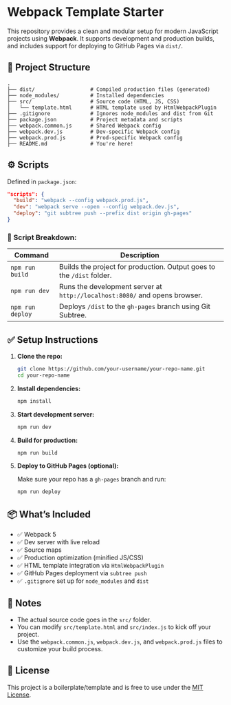 # Webpack Template Starter

This repository provides a clean and modular setup for modern JavaScript projects using **Webpack**. It supports development and production builds, and includes support for deploying to GitHub Pages via `dist/`.

## 📁 Project Structure

```
.
├── dist/                  # Compiled production files (generated)
├── node_modules/          # Installed dependencies
├── src/                   # Source code (HTML, JS, CSS)
│   └── template.html      # HTML template used by HtmlWebpackPlugin
├── .gitignore             # Ignores node_modules and dist from Git
├── package.json           # Project metadata and scripts
├── webpack.common.js      # Shared Webpack config
├── webpack.dev.js         # Dev-specific Webpack config
├── webpack.prod.js        # Prod-specific Webpack config
├── README.md              # You're here!
```

## ⚙️ Scripts

Defined in `package.json`:

```json
"scripts": {
  "build": "webpack --config webpack.prod.js",
  "dev": "webpack serve --open --config webpack.dev.js",
  "deploy": "git subtree push --prefix dist origin gh-pages"
}
```

### 🔧 Script Breakdown:

| Command         | Description                                                                 |
|----------------|-----------------------------------------------------------------------------|
| `npm run build` | Builds the project for production. Output goes to the `/dist` folder.      |
| `npm run dev`   | Runs the development server at `http://localhost:8080/` and opens browser. |
| `npm run deploy`| Deploys `/dist` to the `gh-pages` branch using Git Subtree.                |

## ✅ Setup Instructions

1. **Clone the repo:**

   ```bash
   git clone https://github.com/your-username/your-repo-name.git
   cd your-repo-name
   ```

2. **Install dependencies:**

   ```bash
   npm install
   ```

3. **Start development server:**

   ```bash
   npm run dev
   ```

4. **Build for production:**

   ```bash
   npm run build
   ```

5. **Deploy to GitHub Pages (optional):**

   Make sure your repo has a `gh-pages` branch and run:

   ```bash
   npm run deploy
   ```

## 📦 What’s Included

- ✅ Webpack 5
- ✅ Dev server with live reload
- ✅ Source maps
- ✅ Production optimization (minified JS/CSS)
- ✅ HTML template integration via `HtmlWebpackPlugin`
- ✅ GitHub Pages deployment via `subtree push`
- ✅ `.gitignore` set up for `node_modules` and `dist`

## 🧠 Notes

- The actual source code goes in the `src/` folder.
- You can modify `src/template.html` and `src/index.js` to kick off your project.
- Use the `webpack.common.js`, `webpack.dev.js`, and `webpack.prod.js` files to customize your build process.

## 📝 License

This project is a boilerplate/template and is free to use under the [MIT License](LICENSE).
